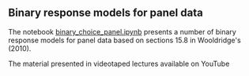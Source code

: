 ## Binary response models for panel data
The notebook [binary_choice_panel.ipynb](https://github.com/bschjerning/metrics2021/blob/main/12_binary_response_panel/binary_choice_panel.ipynb) presents a number of binary response models for panel data based on sections 15.8 in Wooldridge's (2010). 

The material presented in videotaped lectures available on YouTube
